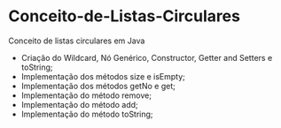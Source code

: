 # Conceito-de-Listas-Circulares
Conceito de listas circulares em Java
- Criação do Wildcard, Nó Genérico, Constructor, Getter and Setters e toString;
- Implementação dos métodos size e isEmpty;
- Implementação dos métodos getNo e get;
- Implementação do método remove;
- Implementação do método add;
- Implementação do método toString;

